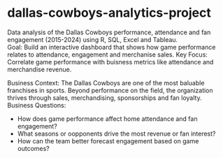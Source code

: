 # dallas-cowboys-analytics-project
Data analysis of the Dallas Cowboys performance, attendance and fan engagement (2015-2024) using R, SQL, Excel and Tableau.  
Goal: Build an interactive dashboard that shows how game performance relates to attendance, engagement and merchanise sales. 
Key Focus: Correlate game performance with buisness metrics like attendance and merchandise revenue. 

Business Context: 
The Dallas Cowboys are one of the most baluable franchises in sports. Beyond performance on the field, the organization thrives through sales, merchandising, sponsorships and fan loyalty. 
Business Questions: 
  - How does game performance affect home attendance and fan engagement?
  - What seasons or oopponents drive the most revenue or fan interest?
  - How can the team better forecast engagement based on game outcomes?

    
